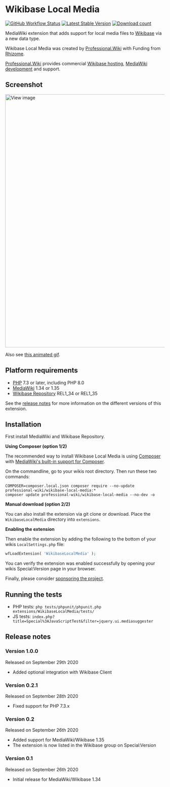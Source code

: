 # Wikibase Local Media

[![GitHub Workflow Status](https://img.shields.io/github/workflow/status/ProfessionalWiki/WikibaseLocalMedia/CI)](https://github.com/ProfessionalWiki/WikibaseLocalMedia/actions?query=workflow%3ACI)
[![Latest Stable Version](https://poser.pugx.org/professional-wiki/wikibase-local-media/version.png)](https://packagist.org/packages/professional-wiki/wikibase-local-media)
[![Download count](https://poser.pugx.org/professional-wiki/wikibase-local-media/d/total.png)](https://packagist.org/packages/professional-wiki/wikibase-local-media)

MediaWiki extension that adds support for local media files to [Wikibase] via a new data type.

Wikibase Local Media was created by [Professional.Wiki] with Funding from [Rhizome].

[Professional.Wiki] provides commercial [Wikibase hosting], [MediaWiki development] and support.

## Screenshot

<a href="https://user-images.githubusercontent.com/146040/94343935-0e10d300-001c-11eb-8ec2-6f86ccf20e2f.png">
<img src="https://user-images.githubusercontent.com/146040/94343935-0e10d300-001c-11eb-8ec2-6f86ccf20e2f.png" width="800px" title="View image" />
</a>

Also see [this animated gif](https://twitter.com/i/status/1286293710112731137).

## Platform requirements

* [PHP] 7.3 or later, including PHP 8.0
* [MediaWiki] 1.34 or 1.35
* [Wikibase Repository] REL1_34 or REL1_35

See the [release notes](#release-notes) for more information on the different versions of this extension.

## Installation

First install MediaWiki and Wikibase Repository.

**Using Composer (option 1/2)**

The recommended way to install Wikibase Local Media is using [Composer](https://getcomposer.org) with
[MediaWiki's built-in support for Composer](https://professional.wiki/en/articles/installing-mediawiki-extensions-with-composer).

On the commandline, go to your wikis root directory. Then run these two commands:

```shell script
COMPOSER=composer.local.json composer require --no-update professional-wiki/wikibase-local-media:*
composer update professional-wiki/wikibase-local-media --no-dev -o
```

**Manual download (option 2/2)**

You can also install the extension via git clone or download. Place the `WikibaseLocalMedia` directory into `extensions`.

**Enabling the extension**

Then enable the extension by adding the following to the bottom of your wikis `LocalSettings.php` file:

```php
wfLoadExtension( 'WikibaseLocalMedia' );
```

You can verify the extension was enabled successfully by opening your wikis Special:Version page in your browser.

Finally, please consider [sponsoring the project].

## Running the tests

* PHP tests: `php tests/phpunit/phpunit.php extensions/WikibaseLocalMedia/tests/`
* JS tests: `index.php?title=Special%3AJavaScriptTest&filter=jquery.ui.mediasuggester`

## Release notes

### Version 1.0.0

Released on September 29th 2020

* Added optional integration with Wikibase Client

### Version 0.2.1

Released on September 28th 2020

* Fixed support for PHP 7.3.x

### Version 0.2

Released on September 26th 2020

* Added support for MediaWiki/Wikibase 1.35
* The extension is now listed in the Wikibase group on Special:Version

### Version 0.1

Released on September 26th 2020

* Initial release for MediaWiki/Wikibase 1.34

[Professional.Wiki]: https://professional.wiki
[Wikibase]: https://wikiba.se
[Rhizome]: https://rhizome.org/
[MediaWiki]: https://www.mediawiki.org
[PHP]: https://www.php.net
[Wikibase Repository]: https://www.mediawiki.org/wiki/Extension:Wikibase_Repository
[LocalSettings.php]: https://www.mediawiki.org/wiki/Manual:LocalSettings.php
[MediaWiki development]: https://professional.wiki/en/mediawiki-development
[Wikibase hosting]: https://professional.wiki/en/hosting/wikibase
[sponsoring the project]: https://github.com/sponsors/JeroenDeDauw
